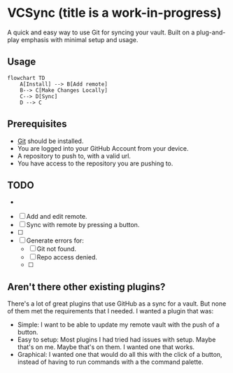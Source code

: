 # VCSync (title is a work-in-progress)

A quick and easy way to use Git for syncing your vault. Built on a plug-and-play emphasis with minimal setup and usage.

## Usage
```mermaid
flowchart TD
    A[Install] --> B[Add remote]
    B--> C[Make Changes Locally]
    C--> D[Sync]
    D --> C

```
## Prerequisites
- [Git](https://git-scm.com/downloads) should be installed.
- You are logged into your GitHub Account from your device.
- A repository to push to, with a valid url.
- You have access to the repository you are pushing to.
## TODO
- 
- [ ] Add and edit remote.
- [ ] Sync with remote by pressing a button.
- [ ]
- [ ] Generate errors for:
  - [ ] Git not found.
  - [ ] Repo access denied.
  - [ ]  

## Aren't there other existing plugins?

There's a lot of great plugins that use GitHub as a sync for a vault. But none of them met the requirements that I needed.
I wanted a plugin that was:
- Simple: I want to be able to update my remote vault with the push of a button.
- Easy to setup: Most plugins I had tried had issues with setup. Maybe that's on me. Maybe that's on them. I wanted one that works.
- Graphical:  I wanted one that would do all this with the click of a button, instead of having to run commands with a the command palette.
